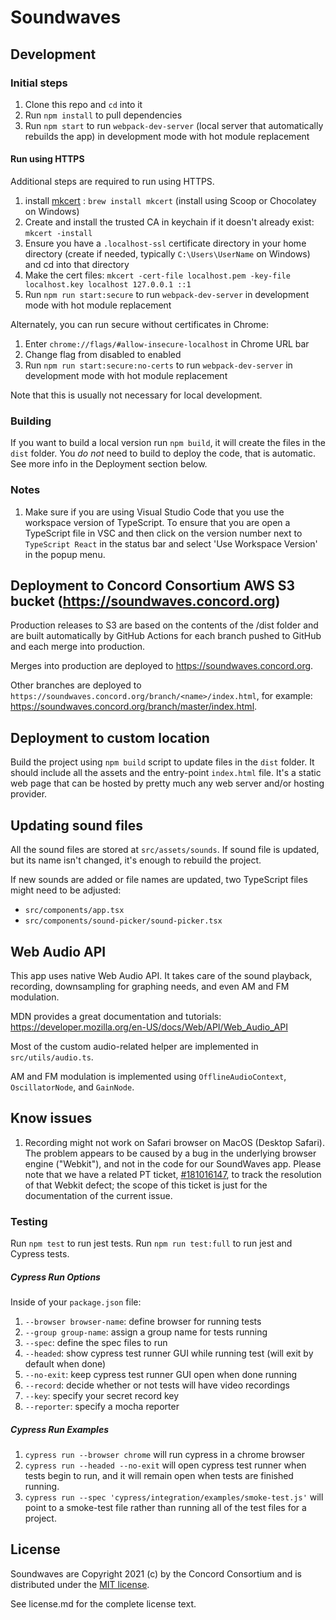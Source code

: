 # Soundwaves

## Development

### Initial steps

1. Clone this repo and `cd` into it
2. Run `npm install` to pull dependencies
3. Run `npm start` to run `webpack-dev-server` (local server that automatically rebuilds the app)
in development mode with hot module replacement

#### Run using HTTPS

Additional steps are required to run using HTTPS.

1. install [mkcert](https://github.com/FiloSottile/mkcert) : `brew install mkcert` (install using Scoop or Chocolatey on Windows)
2. Create and install the trusted CA in keychain if it doesn't already exist:   `mkcert -install`
3. Ensure you have a `.localhost-ssl` certificate directory in your home directory (create if needed, typically `C:\Users\UserName` on Windows) and cd into that directory
4. Make the cert files: `mkcert -cert-file localhost.pem -key-file localhost.key localhost 127.0.0.1 ::1`
5. Run `npm run start:secure` to run `webpack-dev-server` in development mode with hot module replacement

Alternately, you can run secure without certificates in Chrome:
1. Enter `chrome://flags/#allow-insecure-localhost` in Chrome URL bar
2. Change flag from disabled to enabled
3. Run `npm run start:secure:no-certs` to run `webpack-dev-server` in development mode with hot module replacement

Note that this is usually not necessary for local development.

### Building

If you want to build a local version run `npm build`, it will create the files in the `dist` folder.
You *do not* need to build to deploy the code, that is automatic.  See more info in the Deployment section below.

### Notes

1. Make sure if you are using Visual Studio Code that you use the workspace version of TypeScript.
   To ensure that you are open a TypeScript file in VSC and then click on the version number next to
   `TypeScript React` in the status bar and select 'Use Workspace Version' in the popup menu.

## Deployment to Concord Consortium AWS S3 bucket (https://soundwaves.concord.org)

Production releases to S3 are based on the contents of the /dist folder and are built automatically by GitHub Actions
for each branch pushed to GitHub and each merge into production.

Merges into production are deployed to https://soundwaves.concord.org.

Other branches are deployed to `https://soundwaves.concord.org/branch/<name>/index.html`, for example: https://soundwaves.concord.org/branch/master/index.html.

## Deployment to custom location

Build the project using `npm build` script to update files in the `dist` folder.
It should include all the assets and the entry-point `index.html` file.
It's a static web page that can be hosted by pretty much any web server
and/or hosting provider.

## Updating sound files

All the sound files are stored at `src/assets/sounds`. If sound file is updated, but its name
isn't changed, it's enough to rebuild the project.

If new sounds are added or file names are updated, two TypeScript files
might need to be adjusted:
  - `src/components/app.tsx`
  - `src/components/sound-picker/sound-picker.tsx`

## Web Audio API

This app uses native Web Audio API. It takes care of the sound playback,
recording, downsampling for graphing needs, and even AM and FM modulation.

MDN provides a great documentation and tutorials:
https://developer.mozilla.org/en-US/docs/Web/API/Web_Audio_API

Most of the custom audio-related helper are implemented in `src/utils/audio.ts`.

AM and FM modulation is implemented using `OfflineAudioContext`, `OscillatorNode`, and `GainNode`.

## Know issues

1. Recording might not work on Safari browser on MacOS (Desktop Safari). The problem appears to be caused
by a bug in the underlying browser engine ("Webkit"), and not in the code for our SoundWaves app.
Please note that we have a related PT ticket, [#181016147](https://www.pivotaltracker.com/story/show/181016147),
to track the resolution of that Webkit defect; the scope of this ticket is just for the documentation of the current issue.

### Testing

Run `npm test` to run jest tests. Run `npm run test:full` to run jest and Cypress tests.

##### Cypress Run Options

Inside of your `package.json` file:
1. `--browser browser-name`: define browser for running tests
2. `--group group-name`: assign a group name for tests running
3. `--spec`: define the spec files to run
4. `--headed`: show cypress test runner GUI while running test (will exit by default when done)
5. `--no-exit`: keep cypress test runner GUI open when done running
6. `--record`: decide whether or not tests will have video recordings
7. `--key`: specify your secret record key
8. `--reporter`: specify a mocha reporter

##### Cypress Run Examples

1. `cypress run --browser chrome` will run cypress in a chrome browser
2. `cypress run --headed --no-exit` will open cypress test runner when tests begin to run, and it will remain open when tests are finished running.
3. `cypress run --spec 'cypress/integration/examples/smoke-test.js'` will point to a smoke-test file rather than running all of the test files for a project.

## License

Soundwaves are Copyright 2021 (c) by the Concord Consortium and is distributed under the [MIT license](http://www.opensource.org/licenses/MIT).

See license.md for the complete license text.
